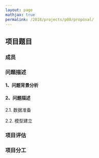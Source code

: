 ```yaml
---
layout: page
mathjax: true
permalink: /2018/projects/p08/proposal/
---
```


## 项目题目

### 成员

### 问题描述

#### 1、问题背景分析

#### 2、问题描述

2.1. 数据准备

2.2. 模型建立

### 项目评估

### 项目分工